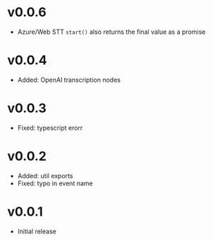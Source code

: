 # v0.0.6

- Azure/Web STT `start()` also returns the final value as a promise

# v0.0.4

- Added: OpenAI transcription nodes

# v0.0.3

- Fixed: typescript erorr

# v0.0.2

- Added: util exports
- Fixed: typo in event name

# v0.0.1

- Initial release
